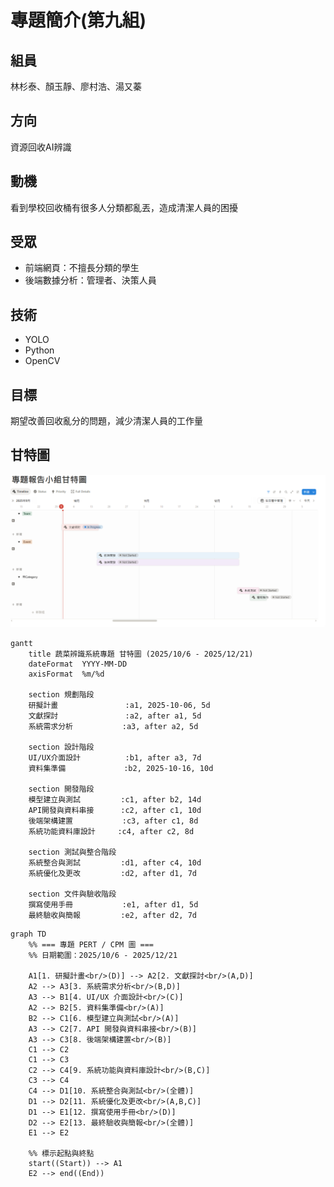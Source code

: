 # 專題簡介(第九組)

## 組員
林杉泰、顏玉靜、廖村浩、湯又蓁

## 方向
資源回收AI辨識

## 動機
看到學校回收桶有很多人分類都亂丟，造成清潔人員的困擾

## 受眾
- 前端網頁：不擅長分類的學生  
- 後端數據分析：管理者、決策人員  

## 技術
- YOLO  
- Python  
- OpenCV  

## 目標
期望改善回收亂分的問題，減少清潔人員的工作量

## 甘特圖
![甘特圖](https://github.com/shan-tai/teamwork/blob/main/%E7%94%98%E7%89%B9%E5%9C%96.png)

```mermaid
gantt
    title 蔬菜辨識系統專題 甘特圖 (2025/10/6 - 2025/12/21)
    dateFormat  YYYY-MM-DD
    axisFormat  %m/%d

    section 規劃階段
    研擬計畫               :a1, 2025-10-06, 5d
    文獻探討               :a2, after a1, 5d
    系統需求分析           :a3, after a2, 5d

    section 設計階段
    UI/UX介面設計          :b1, after a3, 7d
    資料集準備             :b2, 2025-10-16, 10d

    section 開發階段
    模型建立與測試         :c1, after b2, 14d
    API開發與資料串接      :c2, after c1, 10d
    後端架構建置           :c3, after c1, 8d
    系統功能資料庫設計     :c4, after c2, 8d

    section 測試與整合階段
    系統整合與測試         :d1, after c4, 10d
    系統優化及更改         :d2, after d1, 7d

    section 文件與驗收階段
    撰寫使用手冊           :e1, after d1, 5d
    最終驗收與簡報         :e2, after d2, 7d

```

```mermaid
graph TD
    %% === 專題 PERT / CPM 圖 ===
    %% 日期範圍：2025/10/6 - 2025/12/21

    A1[1. 研擬計畫<br/>(D)] --> A2[2. 文獻探討<br/>(A,D)]
    A2 --> A3[3. 系統需求分析<br/>(B,D)]
    A3 --> B1[4. UI/UX 介面設計<br/>(C)]
    A2 --> B2[5. 資料集準備<br/>(A)]
    B2 --> C1[6. 模型建立與測試<br/>(A)]
    A3 --> C2[7. API 開發與資料串接<br/>(B)]
    A3 --> C3[8. 後端架構建置<br/>(B)]
    C1 --> C2
    C1 --> C3
    C2 --> C4[9. 系統功能與資料庫設計<br/>(B,C)]
    C3 --> C4
    C4 --> D1[10. 系統整合與測試<br/>(全體)]
    D1 --> D2[11. 系統優化及更改<br/>(A,B,C)]
    D1 --> E1[12. 撰寫使用手冊<br/>(D)]
    D2 --> E2[13. 最終驗收與簡報<br/>(全體)]
    E1 --> E2

    %% 標示起點與終點
    start((Start)) --> A1
    E2 --> end((End))

```
